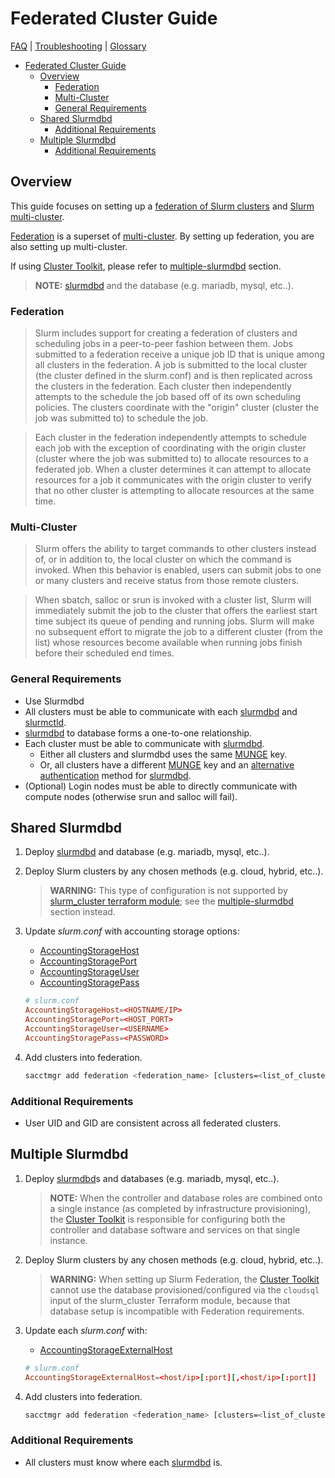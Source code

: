 # Federated Cluster Guide

[FAQ](./faq.md) | [Troubleshooting](./troubleshooting.md) |
[Glossary](./glossary.md)

<!-- mdformat-toc start --slug=github --no-anchors --maxlevel=6 --minlevel=1 -->

- [Federated Cluster Guide](#federated-cluster-guide)
  - [Overview](#overview)
    - [Federation](#federation)
    - [Multi-Cluster](#multi-cluster)
    - [General Requirements](#general-requirements)
  - [Shared Slurmdbd](#shared-slurmdbd)
    - [Additional Requirements](#additional-requirements)
  - [Multiple Slurmdbd](#multiple-slurmdbd)
    - [Additional Requirements](#additional-requirements-1)

<!-- mdformat-toc end -->

## Overview

This guide focuses on setting up a
[federation of Slurm clusters](./glossary.md#federated-cluster) and
[Slurm multi-cluster](./glossary.md#multi-cluster).

[Federation](#federation) is a superset of [multi-cluster](#multi-cluster). By
setting up federation, you are also setting up multi-cluster.

If using [Cluster Toolkit](https://github.com/GoogleCloudPlatform/cluster-toolkit),
please refer to [multiple-slurmdbd](#multiple-slurmdbd) section.

> **NOTE:** [slurmdbd](./glossary.md#slurmdbd) and the database (e.g. mariadb,
> mysql, etc..).

### Federation

> Slurm includes support for creating a federation of clusters and scheduling
> jobs in a peer-to-peer fashion between them. Jobs submitted to a federation
> receive a unique job ID that is unique among all clusters in the federation. A
> job is submitted to the local cluster (the cluster defined in the slurm.conf)
> and is then replicated across the clusters in the federation. Each cluster
> then independently attempts to the schedule the job based off of its own
> scheduling policies. The clusters coordinate with the "origin" cluster
> (cluster the job was submitted to) to schedule the job.

> Each cluster in the federation independently attempts to schedule each job
> with the exception of coordinating with the origin cluster (cluster where the
> job was submitted to) to allocate resources to a federated job. When a cluster
> determines it can attempt to allocate resources for a job it communicates with
> the origin cluster to verify that no other cluster is attempting to allocate
> resources at the same time.

### Multi-Cluster

> Slurm offers the ability to target commands to other clusters instead of, or
> in addition to, the local cluster on which the command is invoked. When this
> behavior is enabled, users can submit jobs to one or many clusters and receive
> status from those remote clusters.

> When sbatch, salloc or srun is invoked with a cluster list, Slurm will
> immediately submit the job to the cluster that offers the earliest start time
> subject its queue of pending and running jobs. Slurm will make no subsequent
> effort to migrate the job to a different cluster (from the list) whose
> resources become available when running jobs finish before their scheduled end
> times.

### General Requirements

- Use Slurmdbd
- All clusters must be able to communicate with each
  [slurmdbd](./glossary.md#slurmdbd) and [slurmctld](./glossary.md#slurmctld).
- [slurmdbd](./glossary.md#slurmdbd) to database forms a one-to-one
  relationship.
- Each cluster must be able to communicate with
  [slurmdbd](./glossary.md#slurmdbd).
  - Either all clusters and slurmdbd uses the same [MUNGE](./glossary.md#munge)
    key.
  - Or, all clusters have a different [MUNGE](./glossary.md#munge) key and an
    [alternative authentication](https://slurm.schedmd.com/slurmdbd.conf.html#OPT_AuthAltParameters)
    method for [slurmdbd](./glossary.md#slurmdbd).
- (Optional) Login nodes must be able to directly communicate with compute nodes
  (otherwise srun and salloc will fail).

## Shared Slurmdbd

1. Deploy [slurmdbd](./glossary.md#slurmdbd) and database (e.g. mariadb, mysql,
   etc..).

1. Deploy Slurm clusters by any chosen methods (e.g. cloud, hybrid, etc..).

   > **WARNING:** This type of configuration is not supported by
   > [slurm_cluster terraform module](../terraform/slurm_cluster/README.md); see
   > the [multiple-slurmdbd](#multiple-slurmdbd) section instead.

1. Update *slurm.conf* with accounting storage options:

   - [AccountingStorageHost](https://slurm.schedmd.com/slurm.conf.html#OPT_AccountingStorageHost)
   - [AccountingStoragePort](https://slurm.schedmd.com/slurm.conf.html#OPT_AccountingStoragePort)
   - [AccountingStorageUser](https://slurm.schedmd.com/slurm.conf.html#OPT_AccountingStorageUser)
   - [AccountingStoragePass](https://slurm.schedmd.com/slurm.conf.html#OPT_AccountingStoragePass)

   ```conf
   # slurm.conf
   AccountingStorageHost=<HOSTNAME/IP>
   AccountingStoragePort=<HOST_PORT>
   AccountingStorageUser=<USERNAME>
   AccountingStoragePass=<PASSWORD>
   ```

1. Add clusters into federation.

   ```sh
   sacctmgr add federation <federation_name> [clusters=<list_of_clusters>]
   ```

### Additional Requirements

- User UID and GID are consistent across all federated clusters.

## Multiple Slurmdbd

1. Deploy [slurmdbd](./glossary.md#slurmdbd)s and databases (e.g. mariadb,
   mysql, etc..).

   > **NOTE:**
   > When the controller and database roles are combined onto a single instance
   > (as completed by infrastructure provisioning),
   > the [Cluster Toolkit](https://github.com/GoogleCloudPlatform/cluster-toolkit)
   > is responsible for configuring both the controller and database software and services on that single instance.

1. Deploy Slurm clusters by any chosen methods (e.g. cloud, hybrid, etc..).

   > **WARNING:** When setting up Slurm Federation,
   > the [Cluster Toolkit](https://github.com/GoogleCloudPlatform/cluster-toolkit)
   > cannot use the database provisioned/configured via the `cloudsql` input of the slurm_cluster Terraform module,
   > because that database setup is incompatible with Federation requirements.

1. Update each *slurm.conf* with:

   - [AccountingStorageExternalHost](https://slurm.schedmd.com/slurm.conf.html#OPT_AccountingStorageExternalHost)

   ```conf
   # slurm.conf
   AccountingStorageExternalHost=<host/ip>[:port][,<host/ip>[:port]]
   ```

1. Add clusters into federation.

   ```sh
   sacctmgr add federation <federation_name> [clusters=<list_of_clusters>]
   ```

### Additional Requirements

- All clusters must know where each [slurmdbd](./glossary.md#slurmdbd) is.
